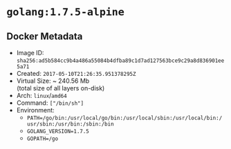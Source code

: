 # `golang:1.7.5-alpine`

## Docker Metadata

- Image ID: `sha256:ad5b584cc9b4a486a55084b4dfba89c1d7ad127563bce9c29a8d836901ee5a71`
- Created: `2017-05-10T21:26:35.951378295Z`
- Virtual Size: ~ 240.56 Mb  
  (total size of all layers on-disk)
- Arch: `linux`/`amd64`
- Command: `["/bin/sh"]`
- Environment:
  - `PATH=/go/bin:/usr/local/go/bin:/usr/local/sbin:/usr/local/bin:/usr/sbin:/usr/bin:/sbin:/bin`
  - `GOLANG_VERSION=1.7.5`
  - `GOPATH=/go`
